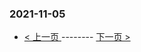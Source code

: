 ### 2021-11-05 
 

- [ < 上一页 ](https://github.com/able8/weibo-hot-record/blob/master/2021-11-04.md) -------- [ 下一页 > ](https://github.com/able8/weibo-hot-record/blob/master/2021-11-06.md)